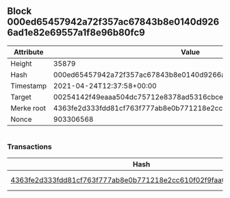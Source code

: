 ## Block 000ed65457942a72f357ac67843b8e0140d9266ad1e82e69557a1f8e96b80fc9

Attribute | Value
--- | ---
Height | 35879
Hash | 000ed65457942a72f357ac67843b8e0140d9266ad1e82e69557a1f8e96b80fc9
Timestamp | 2021-04-24T12:37:58+00:00
Target | 00254142f49eaaa504dc75712e8378ad5316cbcead634704b3734b6271167cc4
Merke root | 4363fe2d333fdd81cf763f777ab8e0b771218e2cc610f02f9faa08636fb68d3d
Nonce | 903306568

```

```

### Transactions

Hash | Amount
--- | ---
[4363fe2d333fdd81cf763f777ab8e0b771218e2cc610f02f9faa08636fb68d3d](4363fe2d333fdd81cf763f777ab8e0b771218e2cc610f02f9faa08636fb68d3d.md) | 10.00000000 SKEPTI 
